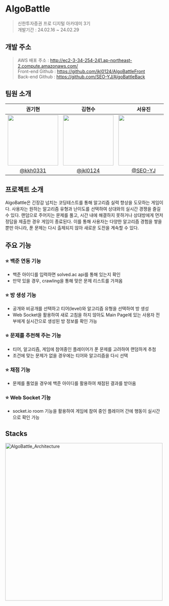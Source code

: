 # AlgoBattle
> 신한투자증권 프로 디지털 아카데미 3기</br>
> 개발기간 : 24.02.16 ~ 24.02.29

## 개발 주소
> AWS 배포 주소 : <http://ec2-3-34-254-241.ap-northeast-2.compute.amazonaws.com/> <br/>
> Front-end Github : <https://github.com/jkl0124/AlgoBattleFront> <br/>
> Back-end Github : <https://github.com/SEO-YJ/AlgoBattleBack> <br/>

## 팀원 소개
|권기현|김현수|서유진|허상진|
|:---:|:---:|:---:|:---:|
|<img width="160px" src="https://avatars.githubusercontent.com/u/99806443?v=4"/> |<img width="160px" src="https://avatars.githubusercontent.com/u/122847760?v=4" />|<img width="160px" src="https://avatars.githubusercontent.com/u/76039485?v=4" />|<img width="160px" src="https://avatars.githubusercontent.com/u/128025654?v=4" />|
|[@kkh0331](https://github.com/kkh0331)|[@jkl0124](https://github.com/jkl0124)|[@SEO-YJ](https://github.com/SEO-YJ)|[@bookeers](https://github.com/bookeers)|

## 프로젝트 소개
AlgoBattle은 긴장감 넘치는 코딩테스트를 통해 알고리즘 실력 향상을 도모하는 게임이다. 사용자는 원하는 알고리즘 유형과 난이도를 선택하여 상대와의 실시간 경쟁을 즐길 수 있다. 랜덤으로 주어지는 문제를 풀고, 시간 내에 해결하지 못하거나 상대방에게 먼저 정답을 제출한 경우 게임이 종료된다. 이를 통해 사용자는 다양한 알고리즘 경험을 쌓을 뿐만 아니라, 푼 문제는 다시 출제되지 않아 새로운 도전을 계속할 수 있다.

## 주요 기능

### ⭐️ 백준 연동 기능
- 백준 아이디를 입력하면 solved.ac api를 통해 있는지 확인
- 만약 있을 경우, crawling을 통해 맞은 문제 리스트를 가져옴

### ⭐️ 방 생성 기능
- 공개와 비공개를 선택하고 티어(level)와 알고리즘 유형을 선택하여 방 생성
- Web Socket을 활용하여 새로 고침을 하지 않아도 Main Page에 있는 사용자 전부에게 실시간으로 생성된 방 정보를 확인 가능

### ⭐️ 문제를 추천해 주는 기능
- 티어, 알고리즘, 게임에 참여중인 플레이어가 푼 문제를 고려하여 랜덤하게 추첨
- 조건에 맞는 문제가 없을 경우에는 티어와 알고리즘을 다시 선택

### ⭐️ 채점 기능
- 문제를 풀었을 경우에 백준 아이디를 활용하여 채점된 결과를 받아옴

### ⭐️ Web Socket 기능
- socket.io room 기능을 활용하여 게임에 참여 중인 플레이어 간에 행동이 실시간으로 확인 가능

## Stacks
<img width="500" alt="AlgoBattle_Architecture" src="https://github.com/jkl0124/AlgoBattleFront/assets/99806443/9f08cb35-be0a-40c3-aa45-563d331a7fca">
